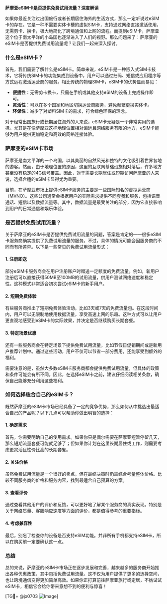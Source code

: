 **萨摩亚eSIM卡是否提供免费试用流量？深度解读**

如果你最近关注过出国旅行或者长期居住海外的生活方式，那么一定听说过eSIM卡的存在。它是一种不需要实体卡槽的虚拟SIM卡，支持通过网络直接激活使用，无需剪卡、换卡，极大地简化了跨境通信和上网的流程。而提到eSIM卡，萨摩亚这个位于南太平洋的小岛国也逐渐进入了人们的视野。那么问题来了：萨摩亚的eSIM卡是否提供免费试用流量呢？让我们一起来深入探讨。

### 什么是eSIM卡？

首先，我们需要了解什么是eSIM卡。简单来说，eSIM卡是一种嵌入式SIM卡技术，它将传统SIM卡的功能集成到设备中，用户可以通过扫码、短信或应用程序等方式远程激活运营商的服务。相比传统的物理SIM卡，eSIM卡的优势显而易见：

- **便捷性**：无需剪卡换卡，只需在手机或其他支持eSIM的设备上完成操作即可。
- **灵活性**：可以在多个国家和地区切换运营商服务，避免频繁更换实体卡。
- **环保性**：减少了对塑料SIM卡的需求，符合绿色环保的理念。

对于经常出国旅行或长期居住海外的人来说，eSIM卡无疑是一个非常实用的选择。尤其是在像萨摩亚这样地理位置相对偏远且网络服务有限的地方，eSIM卡能够为用户提供更加稳定和高效的网络连接体验。

### 萨摩亚的eSIM卡市场

萨摩亚是南太平洋的一个岛国，以其美丽的自然风光和独特的文化吸引着世界各地的游客。然而，由于地理位置的原因，这里的互联网基础设施相对落后，许多地方甚至没有稳定的4G信号覆盖。因此，对于需要长期居住或短期访问萨摩亚的人来说，选择合适的eSIM卡显得尤为重要。

目前，在萨摩亚市场上提供eSIM卡服务的主要是一些国际知名的虚拟运营商（MVNO）。这些公司通常会根据用户的实际需求提供不同套餐和服务，包括语音通话、短信以及数据流量等。其中，数据流量是最受关注的部分，因为它直接影响到用户的日常通信和娱乐体验。

### 是否提供免费试用流量？

关于萨摩亚的eSIM卡是否提供免费试用流量的问题，答案是肯定的——很多eSIM卡服务商确实提供了免费试用流量的服务。不过，具体的情况可能会因服务商的不同而有所差异。以下是一些常见的免费试用流量形式：

#### 1. 注册即送
部分eSIM卡服务商会在用户注册账户时赠送一定额度的免费流量。例如，新用户注册后可以直接获得50MB至100MB的试用流量，供用户测试网络速度和稳定性。这种模式非常适合初次尝试eSIM卡的新手用户。

#### 2. 短期免费体验
有些服务商推出了短期免费体验活动，比如3天或7天的免费流量包。在这段时间内，用户可以无限制地使用数据流量，享受高速上网的乐趣。这种方式可以让用户更直观地感受到eSIM卡的实际效果，并决定是否继续购买长期套餐。

#### 3. 特定场景优惠
还有一些服务商会在特定场景下提供免费试用流量，比如节假日促销期间或是新用户推荐计划中。通过这些活动，用户不仅可以节省一部分费用，还能享受到额外的福利。

需要注意的是，虽然大多数eSIM卡服务商都会提供免费试用流量，但具体的政策和条件可能会有所不同。因此，在选择eSIM卡之前，建议仔细阅读相关条款，确保自己能够充分利用这些福利。

### 如何选择适合自己的eSIM卡？

既然萨摩亚的eSIM卡市场已经具备了一定的竞争优势，那么如何从中挑选出最适合自己的产品呢？以下几点可以帮助你做出明智的选择：

#### 1. 确定需求
首先，你需要明确自己的使用需求。如果你只是偶尔需要在萨摩亚短暂停留几天，那么短期流量套餐可能就足够了；但如果你计划在这里长期居住或工作，则需要考虑更灵活且性价比高的长期套餐。

#### 2. 关注价格
虽然免费试用流量是一个很好的卖点，但在最终决策时仍需综合考量整体价格。比较不同服务商的价格和服务内容，找到最适合自己预算的方案。

#### 3. 查看评价
通过查看其他用户的评价和反馈，可以更好地了解某个服务商的真实表现。特别是关于网络质量、客服响应速度等方面的评价，都是值得参考的重要指标。

#### 4. 考虑兼容性
最后，别忘了检查你的设备是否支持eSIM功能。并非所有手机都支持eSIM卡，所以在购买前一定要确认这一点。

### 总结

总的来说，萨摩亚的eSIM卡市场正在逐步发展和完善，越来越多的服务商开始推出各种优惠政策，其中包括免费试用流量。这不仅为用户提供了更多的选择空间，也让跨境通信变得更加简单高效。如果你正打算前往萨摩亚旅行或定居，不妨试试eSIM卡，相信它会给你带来意想不到的便利与惊喜！

[TG💪+ @jx0703 ![Image](https://github.com/user-attachments/assets/dbca1d08-cadb-493c-b0ec-ad6f7a83f270)]